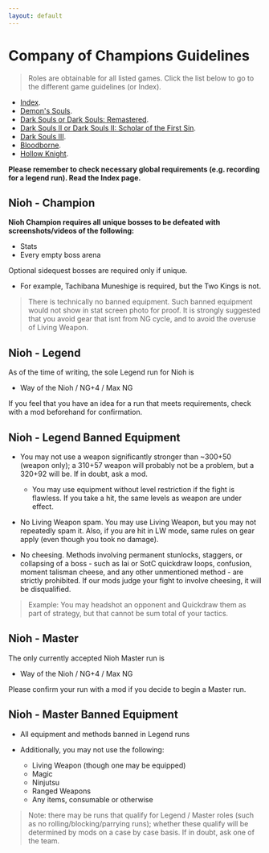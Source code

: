 ```yaml
---
layout: default
---
```


# Company of Champions Guidelines
> Roles are obtainable for all listed games. Click the list below to go to the different game guidelines (or Index).

 * [Index](./index.html).
 * [Demon's Souls](./des.html).
 * [Dark Souls or Dark Souls: Remastered](./ds1.html).
 * [Dark Souls II or Dark Souls II: Scholar of the First Sin](./ds2.html).
 * [Dark Souls III](./ds3.html).
 * [Bloodborne](./bb.html).
 * [Hollow Knight](./hollowknight.html).

**Please remember to check necessary global requirements (e.g. recording for a legend run). Read the Index page.**

## Nioh - Champion

**Nioh Champion requires all unique bosses to be defeated with screenshots/videos of the following:**
* Stats
* Every empty boss arena


Optional sidequest bosses are required only if unique. 
- For example, Tachibana Muneshige is required, but the Two Kings is not.

> There is technically no banned equipment. Such banned equipment would not show in stat screen photo for proof. It is strongly suggested that you avoid gear that isnt from NG cycle, and to avoid the overuse of Living Weapon.

## Nioh - Legend 

As of the time of writing, the sole Legend run for Nioh is 
- Way of the Nioh / NG+4 / Max NG 

If you feel that you have an idea for a run that meets requirements, check with a mod beforehand for confirmation.
 
## Nioh - Legend Banned Equipment

- You may not use a weapon significantly stronger than ~300+50 (weapon only); a 310+57 weapon will probably not be a problem, but a 320+92 will be. If in doubt, ask a mod.

  - You may use equipment without level restriction if the fight is flawless. If you take a hit, the same levels as weapon are under effect.

- No Living Weapon spam. You may use Living Weapon, but you may not repeatedly spam it. Also, if you are hit in LW mode, same rules on gear apply (even though you took no damage).

- No cheesing. Methods involving permanent stunlocks, staggers, or collapsing of a boss - such as Iai or SotC quickdraw loops, confusion, moment talisman cheese, and any other unmentioned method - are strictly prohibited. If our mods judge your fight to involve cheesing, it will be disqualified. 

>Example: You may headshot an opponent and Quickdraw them as part of strategy, but that cannot be sum total of your tactics.

## Nioh - Master 

The only currently accepted Nioh Master run is
- Way of the Nioh / NG+4 / Max NG 

Please confirm your run with a mod if you decide to begin a Master run.


## Nioh - Master Banned Equipment
- All equipment and methods banned in Legend runs

- Additionally, you may not use the following:
  - Living Weapon (though one may be equipped)
  - Magic
  - Ninjutsu 
  - Ranged Weapons
  - Any items, consumable or otherwise

>Note: there may be runs that qualify for Legend / Master roles (such as no rolling/blocking/parrying runs); whether these qualify will be determined by mods on a case by case basis. If in doubt, ask one of the team.


